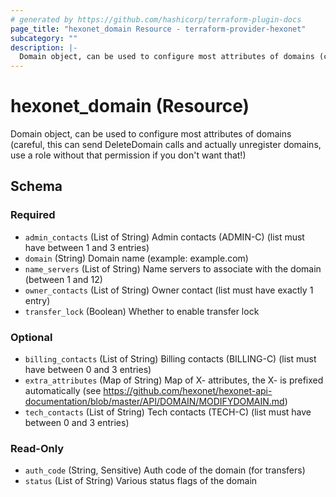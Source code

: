 ```yaml
---
# generated by https://github.com/hashicorp/terraform-plugin-docs
page_title: "hexonet_domain Resource - terraform-provider-hexonet"
subcategory: ""
description: |-
  Domain object, can be used to configure most attributes of domains (careful, this can send DeleteDomain calls and actually unregister domains, use a role without that permission if you don't want that!)
---
```


# hexonet_domain (Resource)

Domain object, can be used to configure most attributes of domains (careful, this can send DeleteDomain calls and actually unregister domains, use a role without that permission if you don't want that!)



<!-- schema generated by tfplugindocs -->
## Schema

### Required

- `admin_contacts` (List of String) Admin contacts (ADMIN-C) (list must have between 1 and 3 entries)
- `domain` (String) Domain name (example: example.com)
- `name_servers` (List of String) Name servers to associate with the domain (between 1 and 12)
- `owner_contacts` (List of String) Owner contact (list must have exactly 1 entry)
- `transfer_lock` (Boolean) Whether to enable transfer lock

### Optional

- `billing_contacts` (List of String) Billing contacts (BILLING-C) (list must have between 0 and 3 entries)
- `extra_attributes` (Map of String) Map of X- attributes, the X- is prefixed automatically (see https://github.com/hexonet/hexonet-api-documentation/blob/master/API/DOMAIN/MODIFYDOMAIN.md)
- `tech_contacts` (List of String) Tech contacts (TECH-C) (list must have between 0 and 3 entries)

### Read-Only

- `auth_code` (String, Sensitive) Auth code of the domain (for transfers)
- `status` (List of String) Various status flags of the domain


